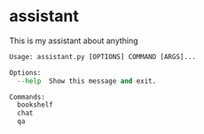 # assistant
This is my assistant about anything

```py
Usage: assistant.py [OPTIONS] COMMAND [ARGS]...

Options:
  --help  Show this message and exit.

Commands:
  bookshelf
  chat
  qa
```
